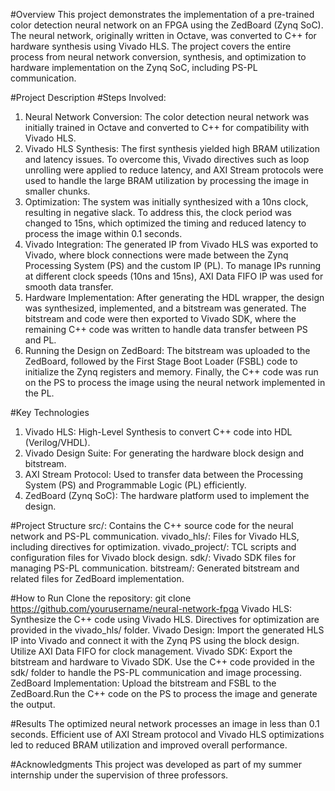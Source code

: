 #Overview
This project demonstrates the implementation of a pre-trained color detection neural network on an FPGA using the ZedBoard (Zynq SoC). The neural network, originally written in Octave, was converted to C++ for hardware synthesis using Vivado HLS. The project covers the entire process from neural network conversion, synthesis, and optimization to hardware implementation on the Zynq SoC, including PS-PL communication.

#Project Description
#Steps Involved:
1) Neural Network Conversion: The color detection neural network was initially trained in Octave and converted to C++ for compatibility with Vivado HLS.
2) Vivado HLS Synthesis: The first synthesis yielded high BRAM utilization and latency issues. To overcome this, Vivado directives such as loop unrolling were applied to reduce latency, and AXI Stream protocols were used to handle the large BRAM utilization by processing the image in smaller chunks.
3) Optimization: The system was initially synthesized with a 10ns clock, resulting in negative slack. To address this, the clock period was changed to 15ns, which optimized the timing and reduced latency to process the image within 0.1 seconds.
4) Vivado Integration: The generated IP from Vivado HLS was exported to Vivado, where block connections were made between the Zynq Processing System (PS) and the custom IP (PL). To manage IPs running at different clock speeds (10ns and 15ns), AXI Data FIFO IP was used for smooth data transfer.
5) Hardware Implementation: After generating the HDL wrapper, the design was synthesized, implemented, and a bitstream was generated. The bitstream and code were then exported to Vivado SDK, where the remaining C++ code was written to handle data transfer between PS and PL.
6) Running the Design on ZedBoard: The bitstream was uploaded to the ZedBoard, followed by the First Stage Boot Loader (FSBL) code to initialize the Zynq registers and memory. Finally, the C++ code was run on the PS to process the image using the neural network implemented in the PL.

#Key Technologies
1) Vivado HLS: High-Level Synthesis to convert C++ code into HDL (Verilog/VHDL).
2) Vivado Design Suite: For generating the hardware block design and bitstream.
3) AXI Stream Protocol: Used to transfer data between the Processing System (PS) and Programmable Logic (PL) efficiently.
4) ZedBoard (Zynq SoC): The hardware platform used to implement the design.

#Project Structure
src/: Contains the C++ source code for the neural network and PS-PL communication.
vivado_hls/: Files for Vivado HLS, including directives for optimization.
vivado_project/: TCL scripts and configuration files for Vivado block design.
sdk/: Vivado SDK files for managing PS-PL communication.
bitstream/: Generated bitstream and related files for ZedBoard implementation.

#How to Run
Clone the repository: git clone https://github.com/yourusername/neural-network-fpga
Vivado HLS: Synthesize the C++ code using Vivado HLS. Directives for optimization are provided in the vivado_hls/ folder.
Vivado Design: Import the generated HLS IP into Vivado and connect it with the Zynq PS using the block design. Utilize AXI Data FIFO for clock management.
Vivado SDK: Export the bitstream and hardware to Vivado SDK. Use the C++ code provided in the sdk/ folder to handle the PS-PL communication and image processing.
ZedBoard Implementation: Upload the bitstream and FSBL to the ZedBoard.Run the C++ code on the PS to process the image and generate the output.

#Results
The optimized neural network processes an image in less than 0.1 seconds. Efficient use of AXI Stream protocol and Vivado HLS optimizations led to reduced BRAM utilization and improved overall performance.

#Acknowledgments
This project was developed as part of my summer internship under the supervision of three professors.
